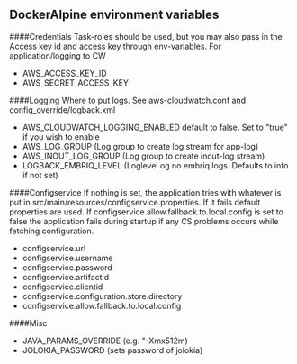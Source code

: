 ## DockerAlpine environment variables

####Credentials
Task-roles should be used, but you may also pass in the Access key id and access key through env-variables.
For application/logging to CW
* AWS_ACCESS_KEY_ID
* AWS_SECRET_ACCESS_KEY

####Logging
Where to put logs. See aws-cloudwatch.conf and config_override/logback.xml
* AWS_CLOUDWATCH_LOGGING_ENABLED default to false. Set to "true" if you wish to enable
* AWS_LOG_GROUP (Log group to create log stream for app-log)
* AWS_INOUT_LOG_GROUP (Log group to create inout-log stream)
* LOGBACK_EMBRIQ_LEVEL (Loglevel og no.embriq logs. Defaults to info if not set)

####Configservice
If nothing is set, the application tries with whatever is put in src/main/resources/configservice.properties.
If it fails default properties are used. If configservice.allow.fallback.to.local.config is set to false the application fails during startup if any CS problems occurs while fetching configuration.
* configservice.url
* configservice.username
* configservice.password
* configservice.artifactid
* configservice.clientid
* configservice.configuration.store.directory
* configservice.allow.fallback.to.local.config

####Misc
* JAVA_PARAMS_OVERRIDE (e.g. "-Xmx512m)
* JOLOKIA_PASSWORD (sets password of jolokia)
